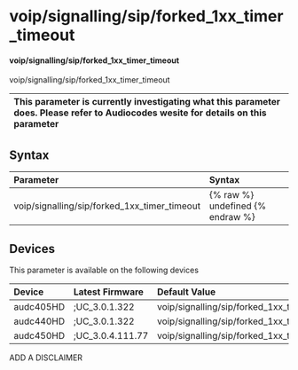 ﻿---
description: voip/signalling/sip/forked_1xx_timer_timeout
search: false
---

# voip/signalling/sip/forked_1xx_timer_timeout

#### voip/signalling/sip/forked_1xx_timer_timeout

voip/signalling/sip/forked_1xx_timer_timeout


| This parameter is currently investigating what this parameter does. Please refer to Audiocodes wesite for details on this parameter | 
| :--- |

## Syntax
| Parameter | Syntax |
| :--- | :--- |
|voip/signalling/sip/forked_1xx_timer_timeout | {% raw %} undefined {% endraw %}|

## Devices
This parameter is available on the following devices

| Device | Latest Firmware | Default Value |
|:---|:---|:---|
| audc405HD | ;UC_3.0.1.322 | voip/signalling/sip/forked_1xx_timer_timeout=62000 
| audc440HD | ;UC_3.0.1.322 | voip/signalling/sip/forked_1xx_timer_timeout=62000 
| audc450HD | ;UC_3.0.4.111.77 | voip/signalling/sip/forked_1xx_timer_timeout=62000 

ADD A DISCLAIMER
